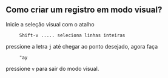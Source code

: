 Como criar um registro em modo visual?
--------------------------------------

Inicie a seleção visual com o atalho

         Shift-v ..... seleciona linhas inteiras

pressione a letra `j` até chegar ao ponto desejado, agora faça

         "ay

pressione `v` para sair do modo visual.

